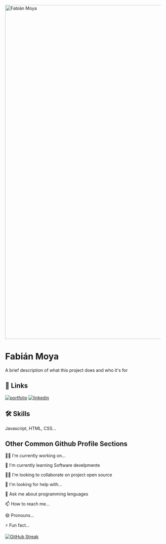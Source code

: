 [<img width="1920" height="1080" alt="Fabián Moya" src="https://github.com/user-attachments/assets/ae94bc34-1eff-4d1c-a0ed-7373cc0c785c" />](https://drive.google.com/file/d/1LCyrlzgscqb6cQaFORWQyyzputSVjiS8/view?usp=sharing)



# Fabián Moya

A brief description of what this project does and who it's for


## 🔗 Links
[![portfolio](https://img.shields.io/badge/my_portfolio-000?style=for-the-badge&logo=ko-fi&logoColor=white)](https://katherineoelsner.com/)
[![linkedin](https://img.shields.io/badge/linkedin-0A66C2?style=for-the-badge&logo=linkedin&logoColor=white)](https://www.linkedin.com/in/fabian-moya-06f0323/)


## 🛠 Skills
Javascript, HTML, CSS...


## Other Common Github Profile Sections
👩‍💻 I'm currently working on...

🧠 I'm currently learning Software develpmente

👯‍♀️ I'm looking to collaborate on project open source

🤔 I'm looking for help with...

💬 Ask me about programming lenguages

📫 How to reach me...

😄 Pronouns...

⚡️ Fun fact...

<a href="https://git.io/streak-stats"><img src="https://github-readme-streak-stats.herokuapp.com?user=moya06&theme=dark&hide_border=true&border_radius=4&short_numbers=true&date_format=j%20M%5B%20Y%5D&card_width=480&card_height=200&type=png" alt="GitHub Streak" /></a>
